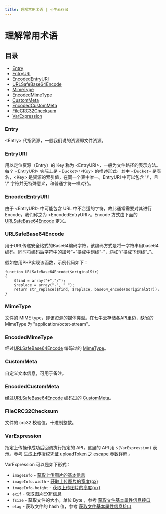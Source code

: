 ```yaml
---
title: 理解常用术语 | 七牛云存储
---
```


# 理解常用术语

## 目录

- [Entry](#Entry)
- [EntryURI](#EntryURI)
- [EncodedEntryURI](#EncodedEntryURI)
- [URLSafeBase64Encode](#URLSafeBase64Encode)
- [MimeType](#MimeType)
- [EncodedMimeType](#EncodedMimeType)
- [CustomMeta](#CustomMeta)
- [EncodedCustomMeta](#EncodedCustomMeta)
- [FileCRC32Checksum](#FileCRC32Checksum)
- [VarExpression](#VarExpression)

<a name="Entry"></a>

### Entry

\<Entry\> 代指资源，一般我们说的资源即文件资源。

<a name="EntryURI"></a>

### EntryURI

用以定位资源（Entry）的 Key 称为 \<EntryURI\>，一般为文件路径的表示方法。每个 \<EntryURI\> 实际上是 \<Bucket\>:\<Key\> 的描述形式。其中 \<Bucket\> 是表名，\<Key\> 是资源的索引值，在同一个表中唯一。EntryURI 中可以包含 '/'，且 '/' 字符并无特殊意义，和普通字符一样对待。

<a name="EncodedEntryURI"></a>

### EncodedEntryURI

由于 \<EntryURI\> 中可能包含 URL 中不合适的字符，故此通常需要对其进行 Encode，我们称之为 \<EncodedEntryURI\>。Encode 方式由下面的 [URLSafeBase64Encode](#URLSafeBase64Encode) 定义。

<a name="URLSafeBase64Encode"></a>

### URLSafeBase64Encode

用于URL传递安全格式的Base64编码字符，该编码方式是将一字符串用base64编码，同时将编码后字符中的加号“+”换成中划线“-”，斜杠“/”换成下划线“_”。

假如您用PHP实现该函数，示例代码如下：

    function URLSafeBase64Encode($originalStr)
    {
        $find = array("+","/");
        $replace = array("-", "_");
        return str_replace($find, $replace, base64_encode($originalStr));
    }

<a name="MimeType"></a>

### MimeType

文件的 MIME type，即该资源的媒体类型。在七牛云存储各API里边，缺省的 MimeType 为 "application/octet-stream"。

<a name="EncodedMimeType"></a>

### EncodedMimeType

经过[URLSafeBase64Encode](#URLSafeBase64Encode) 编码过的 [MimeType](#MimeType)。

<a name="CustomMeta"></a>

### CustomMeta

自定义文本信息，可用于备注。

<a name="EncodedCustomMeta"></a>

### EncodedCustomMeta

经过[URLSafeBase64Encode](#URLSafeBase64Encode) 编码过的 [CustomMeta](#CustomMeta)。

<a name="FileCRC32Checksum"></a>

### FileCRC32Checksum

文件的 crc32 校验值，十进制整数。

<a name="VarExpression"></a>

### VarExpression

指定上传操作成功后回调执行指定的 API，这里的 API 用 `$(VarExpression)` 表示。参考 [生成上传授权凭证 uploadToken 之 escape 参数详解](/v3/api/io/#escape-expression) 。

VarExpression 可以是如下形式：

- `imageInfo` - [获取上传图片的基本信息](/v3/api/foimg/#fo-imageInfo)
- `imageInfo.width` - [获取上传图片的宽度(px)](/v3/api/foimg/#fo-imageInfo)
- `imageInfo.height` - [获取上传图片的高度(px)](/v3/api/foimg/#fo-imageInfo)
- `exif` - [获取图片EXIF信息](/v3/api/foimg/#fo-imageExif)
- `fsize` - 获取文件的大小，单位 Byte ，参考 [获取文件基本属性信息接口](/v3/api/io/#stat)
- `etag` - 获取文件的 hash 值，参考 [获取文件基本属性信息接口](/v3/api/io/#stat)

